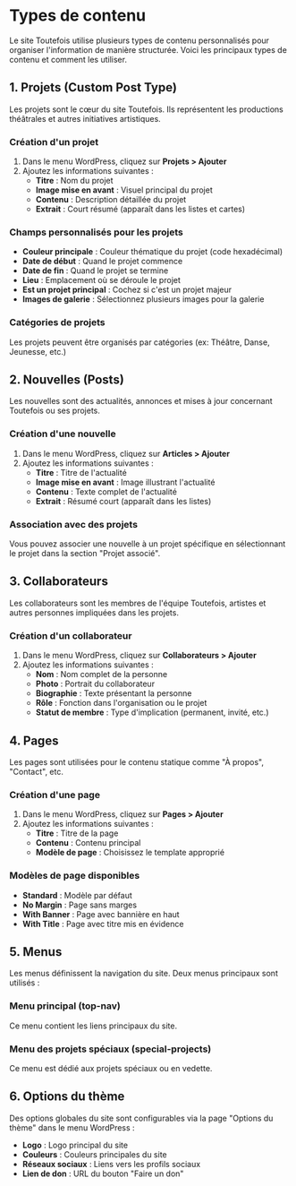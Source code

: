 # Types de contenu

Le site Toutefois utilise plusieurs types de contenu personnalisés pour organiser l'information de manière structurée. Voici les principaux types de contenu et comment les utiliser.

## 1. Projets (Custom Post Type)

Les projets sont le cœur du site Toutefois. Ils représentent les productions théâtrales et autres initiatives artistiques.

### Création d'un projet

1. Dans le menu WordPress, cliquez sur **Projets > Ajouter**
2. Ajoutez les informations suivantes :
   - **Titre** : Nom du projet
   - **Image mise en avant** : Visuel principal du projet
   - **Contenu** : Description détaillée du projet
   - **Extrait** : Court résumé (apparaît dans les listes et cartes)

### Champs personnalisés pour les projets

- **Couleur principale** : Couleur thématique du projet (code hexadécimal)
- **Date de début** : Quand le projet commence
- **Date de fin** : Quand le projet se termine
- **Lieu** : Emplacement où se déroule le projet
- **Est un projet principal** : Cochez si c'est un projet majeur
- **Images de galerie** : Sélectionnez plusieurs images pour la galerie

### Catégories de projets

Les projets peuvent être organisés par catégories (ex: Théâtre, Danse, Jeunesse, etc.)

## 2. Nouvelles (Posts)

Les nouvelles sont des actualités, annonces et mises à jour concernant Toutefois ou ses projets.

### Création d'une nouvelle

1. Dans le menu WordPress, cliquez sur **Articles > Ajouter**
2. Ajoutez les informations suivantes :
   - **Titre** : Titre de l'actualité
   - **Image mise en avant** : Image illustrant l'actualité
   - **Contenu** : Texte complet de l'actualité
   - **Extrait** : Résumé court (apparaît dans les listes)

### Association avec des projets

Vous pouvez associer une nouvelle à un projet spécifique en sélectionnant le projet dans la section "Projet associé".

## 3. Collaborateurs

Les collaborateurs sont les membres de l'équipe Toutefois, artistes et autres personnes impliquées dans les projets.

### Création d'un collaborateur

1. Dans le menu WordPress, cliquez sur **Collaborateurs > Ajouter**
2. Ajoutez les informations suivantes :
   - **Nom** : Nom complet de la personne
   - **Photo** : Portrait du collaborateur
   - **Biographie** : Texte présentant la personne
   - **Rôle** : Fonction dans l'organisation ou le projet
   - **Statut de membre** : Type d'implication (permanent, invité, etc.)

## 4. Pages

Les pages sont utilisées pour le contenu statique comme "À propos", "Contact", etc.

### Création d'une page

1. Dans le menu WordPress, cliquez sur **Pages > Ajouter**
2. Ajoutez les informations suivantes :
   - **Titre** : Titre de la page
   - **Contenu** : Contenu principal
   - **Modèle de page** : Choisissez le template approprié

### Modèles de page disponibles

- **Standard** : Modèle par défaut
- **No Margin** : Page sans marges
- **With Banner** : Page avec bannière en haut
- **With Title** : Page avec titre mis en évidence

## 5. Menus

Les menus définissent la navigation du site. Deux menus principaux sont utilisés :

### Menu principal (top-nav)

Ce menu contient les liens principaux du site.

### Menu des projets spéciaux (special-projects)

Ce menu est dédié aux projets spéciaux ou en vedette.

## 6. Options du thème

Des options globales du site sont configurables via la page "Options du thème" dans le menu WordPress :

- **Logo** : Logo principal du site
- **Couleurs** : Couleurs principales du site
- **Réseaux sociaux** : Liens vers les profils sociaux
- **Lien de don** : URL du bouton "Faire un don"
